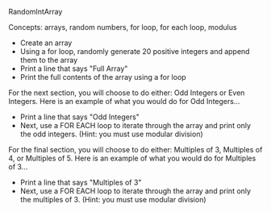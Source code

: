 RandomIntArray

Concepts: arrays, random numbers, for loop, for each loop, modulus

- Create an array
- Using a for loop, randomly generate 20 positive integers and append them to the array
- Print a line that says "Full Array"
- Print the full contents of the array using a for loop

For the next section, you will choose to do either: Odd Integers or Even Integers.
Here is an example of what you would do for Odd Integers...
- Print a line that says "Odd Integers"
- Next, use a FOR EACH loop to iterate through the array and print only the odd integers. (Hint: you must use modular division)

For the final section, you will choose to do either: Multiples of 3, Multiples of 4, or Multiples of 5.
Here is an example of what you would do for Multiples of 3...
- Print a line that says "Multiples of 3"
- Next, use a FOR EACH loop to iterate through the array and print only the multiples of 3. (Hint: you must use modular division)

